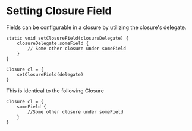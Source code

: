 # Setting Closure Field

Fields can be configurable in a closure by utilizing the closure's delegate.

```
static void setClosureField(closureDelegate) {
    closureDelegate.someField {
        // Some other closure under someField
    }
}

Closure cl = {
    setClosureField(delegate)
}
```

This is identical to the following Closure
```
Closure cl = {
    someField {
        //Some other closure under someField
    }
}
